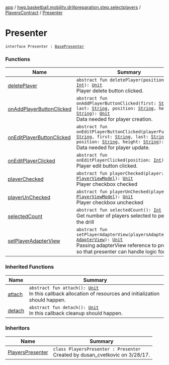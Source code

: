 [app](../../../index.md) / [hwp.basketball.mobility.drillpreparation.step.selectplayers](../../index.md) / [PlayersContract](../index.md) / [Presenter](.)

# Presenter

`interface Presenter : `[`BasePresenter`](../../../hwp.basketball.mobility/-base-presenter/index.md)

### Functions

| Name | Summary |
|---|---|
| [deletePlayer](delete-player.md) | `abstract fun deletePlayer(position: `[`Int`](https://kotlinlang.org/api/latest/jvm/stdlib/kotlin/-int/index.html)`): `[`Unit`](https://kotlinlang.org/api/latest/jvm/stdlib/kotlin/-unit/index.html)<br>Player delete button clicked. |
| [onAddPlayerButtonClicked](on-add-player-button-clicked.md) | `abstract fun onAddPlayerButtonClicked(first: `[`String`](https://kotlinlang.org/api/latest/jvm/stdlib/kotlin/-string/index.html)`, last: `[`String`](https://kotlinlang.org/api/latest/jvm/stdlib/kotlin/-string/index.html)`, position: `[`String`](https://kotlinlang.org/api/latest/jvm/stdlib/kotlin/-string/index.html)`, height: `[`String`](https://kotlinlang.org/api/latest/jvm/stdlib/kotlin/-string/index.html)`): `[`Unit`](https://kotlinlang.org/api/latest/jvm/stdlib/kotlin/-unit/index.html)<br>Data needed for player creation. |
| [onEditPlayerButtonClicked](on-edit-player-button-clicked.md) | `abstract fun onEditPlayerButtonClicked(playerFullName: `[`String`](https://kotlinlang.org/api/latest/jvm/stdlib/kotlin/-string/index.html)`, first: `[`String`](https://kotlinlang.org/api/latest/jvm/stdlib/kotlin/-string/index.html)`, last: `[`String`](https://kotlinlang.org/api/latest/jvm/stdlib/kotlin/-string/index.html)`, position: `[`String`](https://kotlinlang.org/api/latest/jvm/stdlib/kotlin/-string/index.html)`, height: `[`String`](https://kotlinlang.org/api/latest/jvm/stdlib/kotlin/-string/index.html)`): `[`Unit`](https://kotlinlang.org/api/latest/jvm/stdlib/kotlin/-unit/index.html)<br>Data needed for player update. |
| [onEditPlayerClicked](on-edit-player-clicked.md) | `abstract fun onEditPlayerClicked(position: `[`Int`](https://kotlinlang.org/api/latest/jvm/stdlib/kotlin/-int/index.html)`): `[`Unit`](https://kotlinlang.org/api/latest/jvm/stdlib/kotlin/-unit/index.html)<br>Player edit button clicked. |
| [playerChecked](player-checked.md) | `abstract fun playerChecked(player: `[`PlayerViewModel`](../../../hwp.basketball.mobility.entitiy.player/-player-view-model/index.md)`): `[`Unit`](https://kotlinlang.org/api/latest/jvm/stdlib/kotlin/-unit/index.html)<br>Player checkbox checked |
| [playerUnChecked](player-un-checked.md) | `abstract fun playerUnChecked(player: `[`PlayerViewModel`](../../../hwp.basketball.mobility.entitiy.player/-player-view-model/index.md)`): `[`Unit`](https://kotlinlang.org/api/latest/jvm/stdlib/kotlin/-unit/index.html)<br>Player checkbox unchecked |
| [selectedCount](selected-count.md) | `abstract fun selectedCount(): `[`Int`](https://kotlinlang.org/api/latest/jvm/stdlib/kotlin/-int/index.html)<br>Get number of players selected to perform the drill |
| [setPlayerAdapterView](set-player-adapter-view.md) | `abstract fun setPlayerAdapterView(playersAdapter: `[`AdapterView`](../-adapter-view/index.md)`): `[`Unit`](https://kotlinlang.org/api/latest/jvm/stdlib/kotlin/-unit/index.html)<br>Passing adapterView reference to presenter so that presenter can handle logic for it |

### Inherited Functions

| Name | Summary |
|---|---|
| [attach](../../../hwp.basketball.mobility/-base-presenter/attach.md) | `abstract fun attach(): `[`Unit`](https://kotlinlang.org/api/latest/jvm/stdlib/kotlin/-unit/index.html)<br>In this callback allocation of resources and initialization should happen. |
| [detach](../../../hwp.basketball.mobility/-base-presenter/detach.md) | `abstract fun detach(): `[`Unit`](https://kotlinlang.org/api/latest/jvm/stdlib/kotlin/-unit/index.html)<br>In this callback cleanup should happen. |

### Inheritors

| Name | Summary |
|---|---|
| [PlayersPresenter](../../-players-presenter/index.md) | `class PlayersPresenter : Presenter`<br>Created by dusan_cvetkovic on 3/28/17. |
